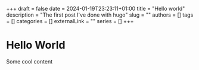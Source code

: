 +++ 
draft = false
date = 2024-01-19T23:23:11+01:00
title = "Hello world"
description = "The first post I've done with hugo"
slug = ""
authors = []
tags = []
categories = []
externalLink = ""
series = []
+++

# Hello World

Some cool content
